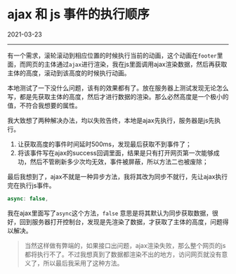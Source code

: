 # ajax 和 js 事件的执行顺序

2021-03-23  


---







有一个需求，滚轮滚动到相应位置的时候执行当前的动画，这个动画在`footer`里面，而网页的主体通过`ajax`进行渲染，我在js里面调用ajax渲染数据，然后再获取主体的高度，滚动到该高度的时候执行动画。

本地测试了一下没什么问题，该有的效果都有了。放在服务器上测试发现无论怎么写，都是先获取主体的高度，然后才进行数据的渲染。那么必然高度是一个极小的值，不符合我想要的属性。

我大致想了两种解决办法，均以失败告终，本地是ajax先执行，服务器是js先执行。

1. 让获取高度的事件时间延时500ms，发现最后获取不到事件了；
2. 将该事件写在ajax的success回调里面，结果是只有打开网页第一次能够成功，然后不管刷新多少次均无效，事件被屏蔽，所以方法二也被废除；

最后我想到了，ajax不就是一种异步方法，我将其改为同步不就行，先让ajax执行完在执行js事件。

```js
async: false,
```

我在ajax里面写了`async`这个方法，`false` 意思是将其默认为同步获取数据，很好，回到服务器打开控制台，发现是先渲染了数据，才获取了主体的高度，问题得以解决。


>当然这样做有弊端的，如果接口出问题，ajax渲染失败，那么整个网页的js都将执行不了。不过我想真到了数据都渲染不出的地方，访问网页就没有意义了，所以最后我采用了这种方法。